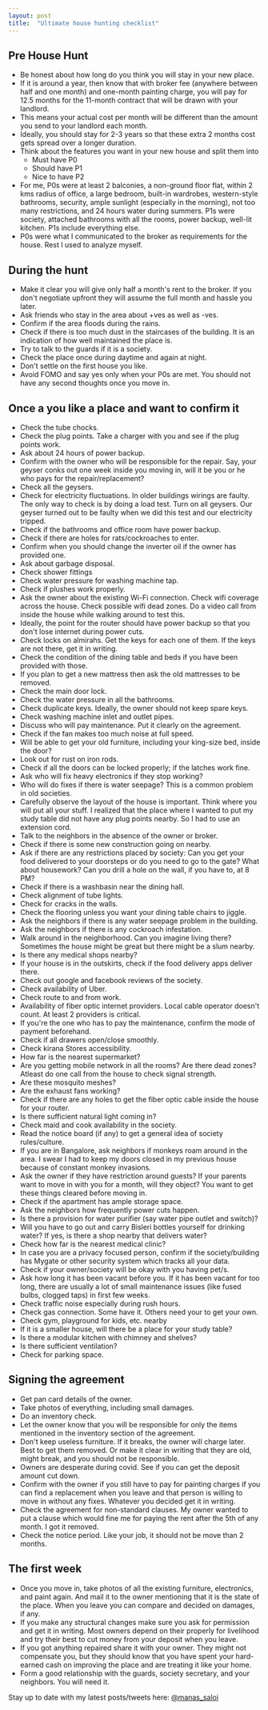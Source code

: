 ```yaml
---
layout: post
title:  "Ultimate house hunting checklist"
---
```


## Pre House Hunt

- Be honest about how long do you think you will stay in your new place.
- If it is around a year, then know that with broker fee (anywhere between half and one month) and one-month painting charge, you will pay for 12.5 months for the 11-month contract that will be drawn with your landlord.
- This means your actual cost per month will be different than the amount you send to your landlord each month.
- Ideally, you should stay for 2-3 years so that these extra 2 months cost gets spread over a longer duration.
- Think about the features you want in your new house and split them into
  - Must have P0
  - Should have P1
  - Nice to have P2
- For me, P0s were at least 2 balconies, a non-ground floor flat, within 2 kms radius of office, a large bedroom, built-in wardrobes, western-style bathrooms, security, ample sunlight (especially in the morning), not too many restrictions, and 24 hours water during summers. P1s were society, attached bathrooms with all the rooms, power backup, well-lit kitchen. P1s include everything else.
- P0s were what I communicated to the broker as requirements for the house. Rest I used to analyze myself.

## During the hunt

- Make it clear you will give only half a month's rent to the broker. If you don't negotiate upfront they will assume the full month and hassle you later.
- Ask friends who stay in the area about +ves as well as -ves.
- Confirm if the area floods during the rains.
- Check if there is too much dust in the staircases of the building. It is an indication of how well maintained the place is.
- Try to talk to the guards if it is a society.
- Check the place once during daytime and again at night.
- Don't settle on the first house you like.
- Avoid FOMO and say yes only when your P0s are met. You should not have any second thoughts once you move in.

## Once a you like a place and want to confirm it

- Check the tube chocks.
- Check the plug points. Take a charger with you and see if the plug points work.
- Ask about 24 hours of power backup.
- Confirm with the owner who will be responsible for the repair. Say, your geyser conks out one week inside you moving in, will it be you or he who pays for the repair/replacement?
- Check all the geysers.
- Check for electricity fluctuations. In older buildings wirings are faulty. The only way to check is by doing a load test. Turn on all geysers. Our geyser turned out to be faulty when we did this test and our electricity tripped.
- Check if the bathrooms and office room have power backup.
- Check if there are holes for rats/cockroaches to enter.
- Confirm when you should change the inverter oil if the owner has provided one.
- Ask about garbage disposal.
- Check shower fittings
- Check water pressure for washing machine tap.
- Check if plushes work properly.
- Ask the owner about the existing Wi-Fi connection. Check wifi coverage across the house. Check possible wifi dead zones. Do a video call from inside the house while walking around to test this.
- Ideally, the point for the router should have power backup so that you don't lose internet during power cuts.
- Check locks on almirahs. Get the keys for each one of them. If the keys are not there, get it in writing.
- Check the condition of the dining table and beds if you have been provided with those.
- If you plan to get a new mattress then ask the old mattresses to be removed.  
- Check the main door lock.
- Check the water pressure in all the bathrooms.
- Check duplicate keys. Ideally, the owner should not keep spare keys.
- Check washing machine inlet and outlet pipes.
- Discuss who will pay maintenance. Put it clearly on the agreement.
- Check if the fan makes too much noise at full speed.
- Will be able to get your old furniture, including your king-size bed, inside the door?
- Look out for rust on iron rods.
- Check if all the doors can be locked properly; if the latches work fine.
- Ask who will fix heavy electronics if they stop working?
- Who will do fixes if there is water seepage? This is a common problem in old societies.
- Carefully observe the layout of the house is important. Think where you will put all your stuff. I realized that the place where I wanted to put my study table did not have any plug points nearby. So I had to use an extension cord.
- Talk to the neighbors in the absence of the owner or broker.
- Check if there is some new construction going on nearby.
- Ask if there are any restrictions placed by society: Can you get your food delivered to your doorsteps or do you need to go to the gate? What about housework? Can you drill a hole on the wall, if you have to, at 8 PM?
- Check if there is a washbasin near the dining hall.
- Check alignment of tube lights.
- Check for cracks in the walls.
- Check the flooring unless you want your dining table chairs to jiggle.
- Ask the neighbors if there is any water seepage problem in the building.
- Ask the neighbors if there is any cockroach infestation.
- Walk around in the neighborhood. Can you imagine living there? Sometimes the house might be great but there might be a slum nearby.
- Is there any medical shops nearby?
- If your house is in the outskirts, check if the food delivery apps deliver there.
- Check out google and facebook reviews of the society.
- Check availability of Uber.
- Check route to and from work.
- Availability of fiber optic internet providers. Local cable operator doesn't count. At least 2 providers is critical.
- If you're the one who has to pay the maintenance, confirm the mode of payment beforehand.
- Check if all drawers open/close smoothly.
- Check kirana Stores accessibility.
- How far is the nearest supermarket?
- Are you getting mobile network in all the rooms? Are there dead zones? Atleast do one call from the house to check signal strength.
- Are these mosquito meshes?
- Are the exhaust fans working?
- Check if there are any holes to get the fiber optic cable inside the house for your router.
- Is there sufficient natural light coming in?
- Check maid and cook availability in the society.
- Read the notice board (if any) to get a general idea of society rules/culture.
- If you are in Bangalore, ask neighbors if monkeys roam around in the area. I swear I had to keep my doors closed in my previous house because of constant monkey invasions.
- Ask the owner if they have restriction around guests? If your parents want to move in with you for a month, will they object? You want to get these things cleared before moving in.
- Check if the apartment has ample storage space.
- Ask the neighbors how frequently power cuts happen.
- Is there a provision for water purifier (say water pipe outlet and switch)?
- Will you have to go out and carry Bisleri bottles yourself for drinking water? If yes, is there a shop nearby that delivers water?
- Check how far is the nearest medical clinic?
- In case you are a privacy focused person, confirm if the society/building has Mygate or other security system which tracks all your data.
- Check if your owner/society will be okay with you having pet/s.
- Ask how long it has been vacant before you. If it has been vacant for too long, there are usually a lot of small maintenance issues (like fused bulbs, clogged taps) in first few weeks.
- Check traffic noise especially during rush hours.
- Check gas connection. Some have it. Others need your to get your own.
- Check gym, playground for kids, etc. nearby
- If it is a smaller house, will there be a place for your study table?
- Is there a modular kitchen with chimney and shelves?
- Is there sufficient ventilation?
- Check for parking space.

## Signing the agreement

- Get pan card details of the owner.
- Take photos of everything, including small damages.
- Do an inventory check.
- Let the owner know that you will be responsible for only the items mentioned in the inventory section of the agreement.
- Don't keep useless furniture. If it breaks, the owner will charge later. Best to get them removed. Or make it clear in writing that they are old, might break, and you should not be responsible.
- Owners are desperate during covid. See if you can get the deposit amount cut down.
- Confirm with the owner if you still have to pay for painting charges if you can find a replacement when you leave and that person is willing to move in without any fixes. Whatever you decided get it in writing.
- Check the agreement for non-standard clauses. My owner wanted to put a clause which would fine me for paying the rent after the 5th of any month. I got it removed.
- Check the notice period. Like your job, it should not be move than 2 months.

## The first week
- Once you move in, take photos of all the existing furniture, electronics, and paint again. And mail it to the owner mentioning that it is the state of the place. When you leave you can compare and decided on damages, if any.
- If you make any structural changes make sure you ask for permission and get it in writing. Most owners depend on their properly for livelihood and try their best to cut money from your deposit when you leave.
- If you got anything repaired share it with your owner. They might not compensate you, but they should know that you have spent your hard-earned cash on improving the place and are treating it like your home.
- Form a good relationship with the guards, society secretary, and your neighbors. You will need it.

Stay up to date with my latest posts/tweets here: [@manas_saloi](http://twitter.com/manas_saloi)
